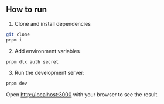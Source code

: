 ## How to run

1. Clone and install dependencies

```bash
git clone
pnpm i
```

2. Add environment variables

```bash
pnpm dlx auth secret
```

3. Run the development server:

```bash
pnpm dev
```

Open [http://localhost:3000](http://localhost:3000) with your browser to see the result.

